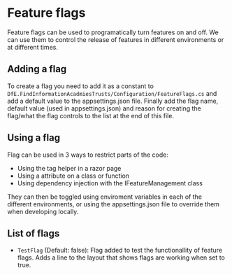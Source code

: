 # Feature flags

Feature flags can be used to programatically turn features on and off. We can use them to control the release of features in different environments or at different times.

## Adding a flag

To create a flag you need to add it as a constant to `DfE.FindInformationAcadmiesTrusts/Configuration/FeatureFlags.cs` and add a default value to the appsettings.json file. Finally add the flag name, default value (used in appsettings.json) and reason for creating the flag/what the flag controls to the list at the end of this file.

## Using a flag

Flag can be used in 3 ways to restrict parts of the code:

- Using the tag helper in a razor page
- Using a attribute on a class or function
- Using dependency injection with the IFeatureManagement class

They can then be toggled using enviroment variables in each of the different environments, or using the appsettings.json file to override them when developing locally.

## List of flags

- `TestFlag` (Default: false): Flag added to test the functionallity of feature flags. Adds a line to the layout that shows flags are working when set to true.

